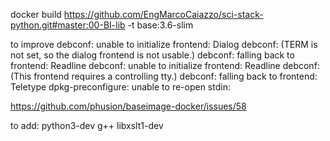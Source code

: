 docker build https://github.com/EngMarcoCaiazzo/sci-stack-python.git#master:00-BI-lib -t base:3.6-slim


to improve
debconf: unable to initialize frontend: Dialog
debconf: (TERM is not set, so the dialog frontend is not usable.)
debconf: falling back to frontend: Readline
debconf: unable to initialize frontend: Readline
debconf: (This frontend requires a controlling tty.)
debconf: falling back to frontend: Teletype
dpkg-preconfigure: unable to re-open stdin:

https://github.com/phusion/baseimage-docker/issues/58


to add:
python3-dev
g++
libxslt1-dev
